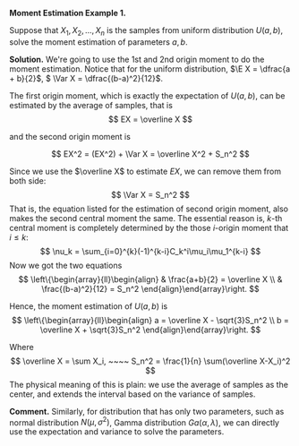 $$
\newcommand{\E}{\text{E}}
\newcommand{\Var}{\text{Var}}
$$

**Moment Estimation Example 1.**

Suppose that $X_1, X_2, ..., X_n$  is the samples from uniform distribution $U(a, b)$, solve the moment estimation of parameters $a, b$.

**Solution.** We're going to use the 1st and 2nd origin moment to do the moment estimation. Notice that for the uniform distribution, $\E X = \dfrac{a + b}{2}$, $ \Var X = \dfrac{(b-a)^2}{12}$.


The first origin moment, which is exactly the expectation of $U(a,b)$, can be estimated by the average of samples, that is 
$$
EX = \overline X
$$

and the second origin moment is

$$
EX^2 = (EX^2) + \Var X = \overline X^2 + S_n^2
$$

Since we use the $\overline X$ to estimate $EX$, we can remove them from both side:
$$
\Var X = S_n^2
$$
That is, the equation listed for the estimation of second origin moment, also makes the second central moment the same. The essential reason is, $k$-th central moment is completely determined by the those $i$-origin moment that $i\le k$:
$$
\nu_k = \sum_{i=0}^{k}(-1)^{k-i}C_k^i\mu_i\mu_1^{k-i}
$$
Now we got the two equations
$$
\left\{\begin{array}{ll}\begin{align}
& \frac{a+b}{2} = \overline X \\
& \frac{(b-a)^2}{12} = S_n^2
\end{align}\end{array}\right.
$$

Hence, the moment estimation of $U(a, b)$ is
$$
\left\{\begin{array}{ll}\begin{align}
a = \overline X - \sqrt{3}S_n^2 \\
b = \overline X + \sqrt{3}S_n^2
\end{align}\end{array}\right.
$$

Where
$$
\overline X = \sum X_i, ~~~~ S_n^2 = \frac{1}{n} \sum(\overline X-X_i)^2
$$
The physical meaning of this is plain: we use the average of samples as the center, and extends the interval based on the variance of samples.

**Comment.** Similarly, for distribution that has only two parameters, such as normal distribution $N(\mu, \sigma^2)$, Gamma distribution $Ga(\alpha, \lambda)$, we can directly use the expectation and variance to solve the parameters.
